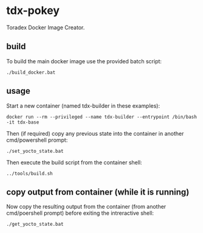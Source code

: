 # tdx-pokey
Toradex Docker Image Creator.

## build
To build the main docker image use the provided batch script:
```
./build_docker.bat
```

## usage
Start a new container (named tdx-builder in these examples):
```
docker run --rm --privileged --name tdx-builder --entrypoint /bin/bash -it tdx-base
```
Then (if required) copy any previous state into the container in another cmd/powershell prompt:
```
./set_yocto_state.bat
```
Then execute the build script from the container shell:
```
../tools/build.sh
```

## copy output from container (while it is running)
Now copy the resulting output from the container (from another cmd/poershell prompt) before exiting the intreractive shell:
```
./get_yocto_state.bat
```
